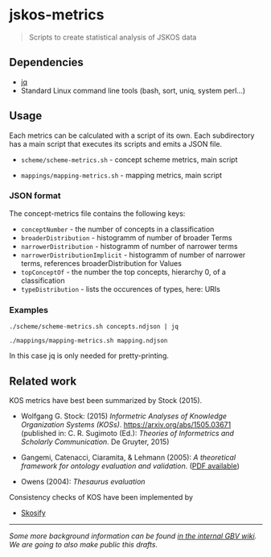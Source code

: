 # jskos-metrics

> Scripts to create statistical analysis of JSKOS data

## Dependencies

* [jq](https://stedolan.github.io/jq/)
* Standard Linux command line tools (bash, sort, uniq, system perl...)

## Usage

Each metrics can be calculated with a script of its own. Each subdirectory has a main script that executes its scripts and emits a JSON file.

* `scheme/scheme-metrics.sh` - concept scheme metrics, main script

* `mappings/mapping-metrics.sh` - mapping metrics, main script

### JSON format

The concept-metrics file contains the following keys:

* `conceptNumber` - the number of concepts in a classification
* `broaderDistribution` - histogramm of number of broader Terms
* `narrowerDistribution` - histogramm of number of narrower terms
* `narrowerDistributionImplicit` - histogramm of number of narrower terms, references broaderDistribution for Values
* `topConceptOf` - the number the top concepts, hierarchy 0, of a classification
* `typeDistribution` - lists the occurences of types, here: URIs


### Examples

~~~
./scheme/scheme-metrics.sh concepts.ndjson | jq

./mappings/mapping-metrics.sh mapping.ndjson
~~~

In this case jq is only needed for pretty-printing.

## Related work

KOS metrics have best been summarized by Stock (2015).

* Wolfgang G. Stock: (2015) *Informetric Analyses of Knowledge Organization Systems (KOSs)*. <https://arxiv.org/abs/1505.03671> (published in: C. R. Sugimoto (Ed.): *Theories of Informetrics and Scholarly Communication*. De Gruyter, 2015)

* Gangemi, Catenacci, Ciaramita, & Lehmann (2005): *A theoretical framework for ontology evaluation and validation*. ([PDF available](http://www.loa.istc.cnr.it/old/Papers/swap_final_v2.pdf))

* Owens (2004): *Thesaurus evaluation*

Consistency checks of KOS have been implemented by

* [Skosify](http://demo.seco.tkk.fi/skosify/skosify)

---

*Some more background information can be found [in the internal GBV wiki](https://info.gbv.de/pages/viewpage.action?spaceKey=COLIBRI&title=KOS-Statistik). We are going to also make public this drafts.*
